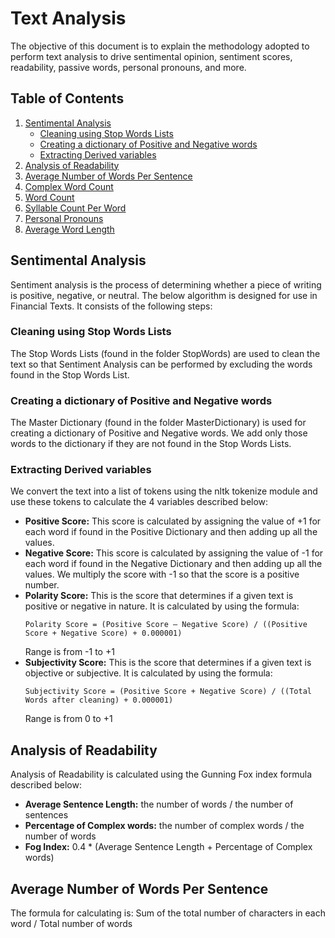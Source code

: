 # Text Analysis

The objective of this document is to explain the methodology adopted to perform text analysis to drive sentimental opinion, sentiment scores, readability, passive words, personal pronouns, and more.

## Table of Contents

1. [Sentimental Analysis](#sentimental-analysis)
   - [Cleaning using Stop Words Lists](#cleaning-using-stop-words-lists)
   - [Creating a dictionary of Positive and Negative words](#creating-a-dictionary-of-positive-and-negative-words)
   - [Extracting Derived variables](#extracting-derived-variables)
2. [Analysis of Readability](#analysis-of-readability)
3. [Average Number of Words Per Sentence](#average-number-of-words-per-sentence)
4. [Complex Word Count](#complex-word-count)
5. [Word Count](#word-count)
6. [Syllable Count Per Word](#syllable-count-per-word)
7. [Personal Pronouns](#personal-pronouns)
8. [Average Word Length](#average-word-length)

## Sentimental Analysis

Sentiment analysis is the process of determining whether a piece of writing is positive, negative, or neutral. The below algorithm is designed for use in Financial Texts. It consists of the following steps:

### Cleaning using Stop Words Lists

The Stop Words Lists (found in the folder StopWords) are used to clean the text so that Sentiment Analysis can be performed by excluding the words found in the Stop Words List.

### Creating a dictionary of Positive and Negative words

The Master Dictionary (found in the folder MasterDictionary) is used for creating a dictionary of Positive and Negative words. We add only those words to the dictionary if they are not found in the Stop Words Lists.

### Extracting Derived variables

We convert the text into a list of tokens using the nltk tokenize module and use these tokens to calculate the 4 variables described below:

- **Positive Score:** This score is calculated by assigning the value of +1 for each word if found in the Positive Dictionary and then adding up all the values.
- **Negative Score:** This score is calculated by assigning the value of -1 for each word if found in the Negative Dictionary and then adding up all the values. We multiply the score with -1 so that the score is a positive number.
- **Polarity Score:** This is the score that determines if a given text is positive or negative in nature. It is calculated by using the formula: 
    ```
    Polarity Score = (Positive Score – Negative Score) / ((Positive Score + Negative Score) + 0.000001)
    ```
    Range is from -1 to +1
- **Subjectivity Score:** This is the score that determines if a given text is objective or subjective. It is calculated by using the formula: 
    ```
    Subjectivity Score = (Positive Score + Negative Score) / ((Total Words after cleaning) + 0.000001)
    ```
    Range is from 0 to +1

## Analysis of Readability

Analysis of Readability is calculated using the Gunning Fox index formula described below:

- **Average Sentence Length:** the number of words / the number of sentences
- **Percentage of Complex words:** the number of complex words / the number of words 
- **Fog Index:** 0.4 * (Average Sentence Length + Percentage of Complex words)

## Average Number of Words Per Sentence

The formula for calculating is: Sum of the total number of characters in each word / Total number of words

